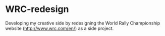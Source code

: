 # WRC-redesign

Developing my creative side by redesigning the World Rally Championship website (http://www.wrc.com/en/) as a side project.
